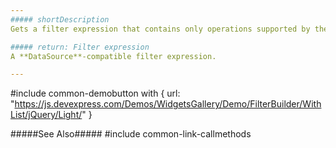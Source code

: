 ```yaml
---
##### shortDescription
Gets a filter expression that contains only operations supported by the **DataSource**.

##### return: Filter expression
A **DataSource**-compatible filter expression.

---
```

#include common-demobutton with {
    url: "https://js.devexpress.com/Demos/WidgetsGallery/Demo/FilterBuilder/WithList/jQuery/Light/"
}

#####See Also#####
#include common-link-callmethods